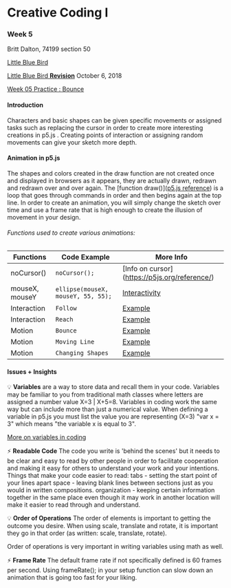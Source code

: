 # Creative Coding I #
### Week 5 ###

Britt Dalton, 74199 section 50

[Little Blue Bird](https://brittdalton.github.io/Creative_Coding_HW/HW_05/)

[Little Blue Bird **Revision**](https://brittdalton.github.io/Creative_Coding_HW/HW_05/Alternate_version) October 6, 2018

[Week 05 Practice : Bounce](https://brittdalton.github.io/Creative_Coding_HW/HW_05/Practice_motion)


 #### Introduction ####
 Characters and basic shapes can be given specific movements or assigned tasks such as replacing
 the cursor in order to create more interesting creations in p5.js . Creating points of interaction
 or assigning random movements can give your sketch more depth.

 #### Animation in p5.js ####
 The shapes and colors created in the draw function are not created once and displayed
 in browsers as it appears, they are actually drawn, redrawn and redrawn over and
 over again. The [function draw()]([p5.js reference](https://p5js.org/reference/)) is a
 loop that goes through commands in order and then begins again at the top line. In order
 to create an animation, you will simply change the sketch over time and use a frame
 rate that is high enough to create the illusion of movement in your design.

###### Functions used to create various animations: ######

|Functions | Code Example | More Info |
|---------- | -------------|-----------|
| noCursor() | ` noCursor(); `| [Info on cursor] (https://p5js.org/reference/) |
| mouseX, mouseY | ` ellipse(mouseX, mouseY, 55, 55); `| [Interactivity](https://p5js.org/learn/interactivity.html) |
| Interaction| ` Follow `|[Example](https://p5js.org/examples/interaction-follow-1.html) |
| Interaction | ` Reach `|[Example](https://p5js.org/examples/interaction-reach-1.html) |
| Motion | ` Bounce `|[Example](https://p5js.org/examples/motion-bounce.html) |
| Motion | ` Moving Line `| [Example](https://p5js.org/examples/motion-linear.html) |
| Motion | ` Changing Shapes `|  [Example](https://p5js.org/examples/motion-morph.html) |


 #### Issues + Insights ####

:bulb: **Variables** are a way to store data and recall them in your code. Variables may be
familiar to you from traditional math classes where letters are assigned a number value
X=3 | X+5=8. Variables in coding work the same way but can include more than just a numerical
value. When defining a variable in p5.js you must list the value you are representing (X=3)
"var x = 3" which means "the variable x is equal to 3".

 [More on variables in coding](https://launchschool.com/books/ruby/read/variables)

:zap: **Readable Code** The code you write is 'behind the scenes' but it needs to
be clear and easy to read by other people in order to facilitate cooperation and
making it easy for others to understand your work and your intentions.
Things that make your code easier to read:
tabs - setting the start point of your lines apart
space - leaving blank lines between sections just as you would in written compositions.
organization - keeping certain information together in the same place even though it may
work in another location will make it easier to read through and understand.

 :bulb: **Order of Operations** The order of elements is important to getting the
 outcome you desire. When using scale, translate and rotate, it is important they
 go in that order (as written: scale, translate, rotate).

 Order of operations is very important in writing variables using math as well.

 :zap: **Frame Rate** The default frame rate if not specifically defined is
 60 frames per second. Using frameRate(); in your setup function can slow down
 an animation that is going too fast for your liking.
